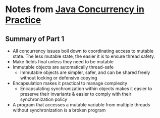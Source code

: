# Notes from [Java Concurrency in Practice](https://jcip.net/)

## Summary of Part 1

- All concurrency issues boil down to coordinating access to mutable state. The less mutable state, the easier it is to
  ensure thread safety.
- Make fields final unless they need to be mutable
- Immutable objects are automatically thread-safe
    - Immutable objects are simpler, safer, and can be shared freely without locking or defensive copying
- Encapsulation makes it practical to manage complexity
    - Encapsulating synchronization within objects makes it easier to preserve their invariants & easier to comply with
      their synchronization policy
- A program that accesses a mutable variable from multiple threads without synchronization is a broken program